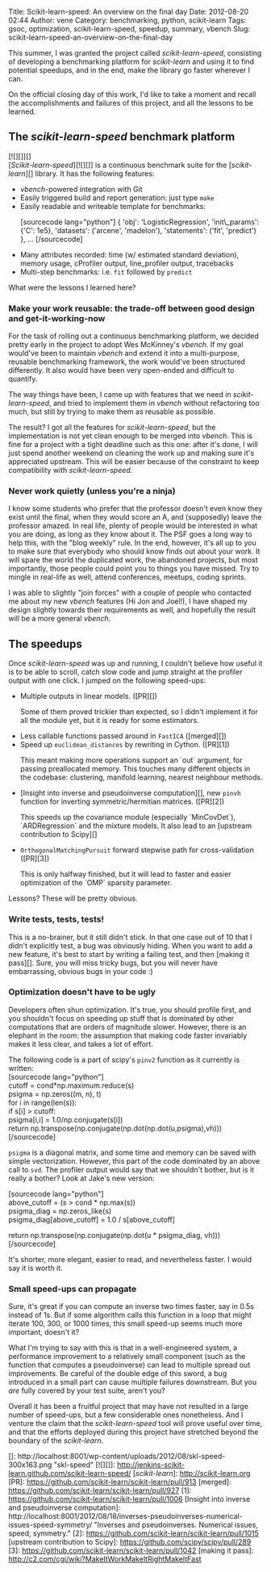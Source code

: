 Title: Scikit-learn-speed: An overview on the final day
Date: 2012-08-20 02:44
Author: vene
Category: benchmarking, python, scikit-learn
Tags: gsoc, optimization, scikit-learn-speed, speedup, summary, vbench
Slug: scikit-learn-speed-an-overview-on-the-final-day

This summer, I was granted the project called *scikit-learn-speed*,
consisting of developing a benchmarking platform for *scikit-learn* and
using it to find potential speedups, and in the end, make the library go
faster wherever I can.

On the official closing day of this work, I'd like to take a moment and
recall the accomplishments and failures of this project, and all the
lessons to be learned.

The *scikit-learn-speed* benchmark platform
-------------------------------------------

[![][]][]  
[*Scikit-learn-speed*][![][]] is a continuous benchmark suite for the
[*scikit-learn*][] library. It has the following features:

-   *vbench*-powered integration with Git
-   Easily triggered build and report generation: just type `make`
-   Easily readable and writeable template for benchmarks:
    <p>
    [sourcecode lang="python"]  
    {  
    'obj': 'LogisticRegression',  
    'init\_params': {'C': 1e5},  
    'datasets': ('arcene', 'madelon'),  
    'statements': ('fit', 'predict')  
    }, ...  
    [/sourcecode]
-   Many attributes recorded: time (w/ estimated standard deviation),
    memory usage, cProfiler output, line\_profiler output, tracebacks
-   Multi-step benchmarks: i.e. `fit` followed by `predict`

What were the lessons I learned here?

### Make your work reusable: the trade-off between good design and get-it-working-now

For the task of rolling out a continuous benchmarking platform, we
decided pretty early in the project to adopt Wes McKinney's *vbench*. If
my goal would've been to maintain *vbench* and extend it into a
multi-purpose, reusable benchmarking framework, the work would've been
structured differently. It also would have been very open-ended and
difficult to quantify.

The way things have been, I came up with features that we need in
*scikit-learn-speed*, and tried to implement them in *vbench* without
refactoring too much, but still by trying to make them as reusable as
possible.

The result? I got all the features for *scikit-learn-speed*, but the
implementation is not yet clean enough to be merged into *vbench*. This
is fine for a project with a tight deadline such as this one: after it's
done, I will just spend another weekend on cleaning the work up and
making sure it's appreciated upstream. This will be easier because of
the constraint to keep compatibility with *scikit-learn-speed*.

### Never work quietly (unless you're a ninja)

I know some students who prefer that the professor doesn't even know
they exist until the final, when they would score an A, and (supposedly)
leave the professor amazed. In real life, plenty of people would be
interested in what you are doing, as long as they know about it. The PSF
goes a long way to help this, with the "blog weekly" rule. In the end,
however, it's all up to you to make sure that everybody who should know
finds out about your work. It will spare the world the duplicated work,
the abandoned projects, but most importantly, those people could point
you to things you have missed. Try to mingle in real-life as well,
attend conferences, meetups, coding sprints.

I was able to slightly "join forces" with a couple of people who
contacted me about my new *vbench* features (Hi Jon and Joel!), I have
shaped my design slightly towards their requirements as well, and
hopefully the result will be a more general *vbench*.

The speedups
------------

Once *scikit-learn-speed* was up and running, I couldn't believe how
useful it is to be able to scroll, catch slow code and jump straight at
the profiler output with one click. I jumped on the following speed-ups:

-   Multiple outputs in linear models. ([PR][])
    <p>
    Some of them proved trickier than expected, so I didn't implement it
    for all the module yet, but it is ready for some estimators.
-   Less callable functions passed around in `FastICA` ([merged][])
-   Speed up `euclidean_distances` by rewriting in Cython. ([PR][1])
    <p>
    This meant making more operations support an `out` argument, for
    passing preallocated memory. This touches many  
    different objects in the codebase: clustering, manifold learning,
    nearest neighbour methods.
-   [Insight into inverse and pseudoinverse computation][], new `pinvh`
    function for inverting symmetric/hermitian matrices. ([PR][2])
    <p>
    This speeds up the covariance module (especially `MinCovDet`),
    `ARDRegression` and the mixture models. It also lead to an [upstream
    contribution to Scipy][]
-   `OrthogonalMatchingPursuit` forward stepwise path for
    cross-validation ([PR][3])
    <p>
    This is only halfway finished, but it will lead to faster and easier
    optimization of the `OMP` sparsity parameter.

Lessons? These will be pretty obvious.

### Write tests, tests, tests!

This is a no-brainer, but it still didn't stick. In that one case out of
10 that I didn't explicitly test, a bug was obviously hiding. When you
want to add a new feature, it's best to start by writing a failing test,
and then [making it pass][]. Sure, you will miss tricky bugs, but you
will never have embarrassing, obvious bugs in your code :)

### Optimization doesn't have to be ugly

Developers often shun optimization. It's true, you should profile first,
and you shouldn't focus on speeding up stuff that is dominated by other
computations that are orders of magnitude slower. However, there is an
elephant in the room: the assumption that making code faster invariably
makes it less clear, and takes a lot of effort.

The following code is a part of scipy's `pinv2` function as it currently
is written:  
[sourcecode lang="python"]  
cutoff = cond\*np.maximum.reduce(s)  
psigma = np.zeros((m, n), t)  
for i in range(len(s)):  
if s[i] \> cutoff:  
psigma[i,i] = 1.0/np.conjugate(s[i])  
return np.transpose(np.conjugate(np.dot(np.dot(u,psigma),vh)))  
[/sourcecode]

`psigma` is a diagonal matrix, and some time and memory can be saved
with simple vectorization. However, this part of the code dominated by
an above call to `svd`. The profiler output would say that we shouldn't
bother, but is it really a bother? Look at Jake's new version:

[sourcecode lang="python"]  
above\_cutoff = (s \> cond \* np.max(s))  
psigma\_diag = np.zeros\_like(s)  
psigma\_diag[above\_cutoff] = 1.0 / s[above\_cutoff]

return np.transpose(np.conjugate(np.dot(u \* psigma\_diag, vh)))  
[/sourcecode]

It's shorter, more elegant, easier to read, and nevertheless faster. I
would say it is worth it.

### Small speed-ups can propagate

Sure, it's great if you can compute an inverse two times faster, say in
0.5s instead of 1s. But if some algorithm calls this function in a loop
that might iterate 100, 300, or 1000 times, this small speed-up seems
much more important, doesn't it?

What I'm trying to say with this is that in a well-engineered system, a
performance improvement to a relatively small component (such as the
function that computes a pseudoinverse) can lead to multiple spread out
improvements. Be careful of the double edge of this sword, a bug
introduced in a small part can cause multiple failures downstream. But
you *are* fully covered by your test suite, aren't you?

Overall it has been a fruitful project that may have not resulted in a
large number of speed-ups, but a few considerable ones nonetheless. And
I venture the claim that the *scikit-learn-speed* tool will prove useful
over time, and that the efforts deployed during this project have
stretched beyond the boundary of the *scikit-learn*.

  []: http://localhost:8001/wp-content/uploads/2012/08/skl-speed-300x163.png
    "skl-speed"
  [![][]]: http://jenkins-scikit-learn.github.com/scikit-learn-speed/
  [*scikit-learn*]: http://scikit-learn.org
  [PR]: https://github.com/scikit-learn/scikit-learn/pull/913
  [merged]: https://github.com/scikit-learn/scikit-learn/pull/927
  [1]: https://github.com/scikit-learn/scikit-learn/pull/1006
  [Insight into inverse and pseudoinverse computation]: http://localhost:8001/2012/08/18/inverses-pseudoinverses-numerical-issues-speed-symmetry/
    "Inverses and pseudoinverses. Numerical issues, speed, symmetry."
  [2]: https://github.com/scikit-learn/scikit-learn/pull/1015
  [upstream contribution to Scipy]: https://github.com/scipy/scipy/pull/289
  [3]: https://github.com/scikit-learn/scikit-learn/pull/1042
  [making it pass]: http://c2.com/cgi/wiki?MakeItWorkMakeItRightMakeItFast
